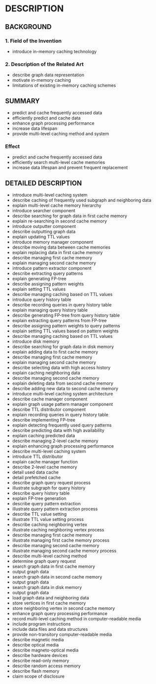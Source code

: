 # DESCRIPTION

## BACKGROUND

### 1. Field of the Invention

- introduce in-memory caching technology

### 2. Description of the Related Art

- describe graph data representation
- motivate in-memory caching
- limitations of existing in-memory caching schemes

## SUMMARY

- predict and cache frequently accessed data
- efficiently predict and cache data
- enhance graph processing performance
- increase data lifespan
- provide multi-level caching method and system

### Effect

- predict and cache frequently accessed data
- efficiently search multi-level cache memories
- increase data lifespan and prevent frequent replacement

## DETAILED DESCRIPTION

- introduce multi-level caching system
- describe caching of frequently used subgraph and neighboring data
- explain multi-level cache memory hierarchy
- introduce searcher component
- describe searching for graph data in first cache memory
- explain re-searching in second cache memory
- introduce outputter component
- describe outputting graph data
- explain updating TTL values
- introduce memory manager component
- describe moving data between cache memories
- explain replacing data in first cache memory
- describe managing first cache memory
- explain managing second cache memory
- introduce pattern extractor component
- describe extracting query patterns
- explain generating FP-tree
- describe assigning pattern weights
- explain setting TTL values
- describe managing caching based on TTL values
- introduce query history table
- describe recording queries in query history table
- explain managing query history table
- describe generating FP-tree from query history table
- explain extracting query patterns from FP-tree
- describe assigning pattern weights to query patterns
- explain setting TTL values based on pattern weights
- describe managing caching based on TTL values
- introduce disk memory
- describe searching for graph data in disk memory
- explain adding data to first cache memory
- describe managing first cache memory
- explain managing second cache memory
- describe selecting data with high access history
- explain caching neighboring data
- describe managing second cache memory
- explain deleting data from second cache memory
- describe adding new data to second cache memory
- introduce multi-level caching system architecture
- describe cache manager component
- explain graph usage pattern manager component
- describe TTL distributor component
- explain recording queries in query history table
- describe implementing FP-tree
- explain detecting frequently used query patterns
- describe predicting data with high availability
- explain caching predicted data
- describe managing 2-level cache memory
- explain enhancing graph processing performance
- describe multi-level caching system
- introduce TTL distributor
- explain cache manager function
- describe 2-level cache memory
- detail used data cache
- detail prefetched cache
- describe graph query request process
- illustrate subgraph for query history
- describe query history table
- explain FP-tree generation
- describe query pattern extraction
- illustrate query pattern extraction process
- describe TTL value setting
- illustrate TTL value setting process
- describe caching neighboring vertex
- illustrate caching neighboring vertex process
- describe managing first cache memory
- illustrate managing first cache memory process
- describe managing second cache memory
- illustrate managing second cache memory process
- describe multi-level caching method
- determine graph query request
- search graph data in first cache memory
- output graph data
- search graph data in second cache memory
- output graph data
- search graph data in disk memory
- output graph data
- load graph data and neighboring data
- store vertices in first cache memory
- store neighboring vertex in second cache memory
- enhance graph query processing performance
- record multi-level caching method in computer-readable media
- include program instructions
- include data files and data structures
- provide non-transitory computer-readable media
- describe magnetic media
- describe optical media
- describe magneto-optical media
- describe hardware devices
- describe read-only memory
- describe random access memory
- describe flash memory
- claim scope of disclosure

